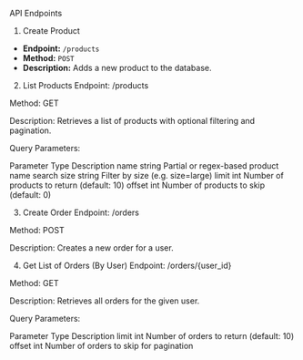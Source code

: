 API Endpoints

 1. Create Product

- **Endpoint:** `/products`  
- **Method:** `POST`  
- **Description:** Adds a new product to the database.

2. List Products
Endpoint: /products

Method: GET

Description: Retrieves a list of products with optional filtering and pagination.

Query Parameters:

Parameter	Type	Description
name	string	Partial or regex-based product name search
size	string	Filter by size (e.g. size=large)
limit	int	Number of products to return (default: 10)
offset	int	Number of products to skip (default: 0)

3. Create Order
Endpoint: /orders

Method: POST

Description: Creates a new order for a user.

4. Get List of Orders (By User)
Endpoint: /orders/{user_id}

Method: GET

Description: Retrieves all orders for the given user.

Query Parameters:

Parameter	Type	Description
limit	int	Number of orders to return (default: 10)
offset	int	Number of orders to skip for pagination
